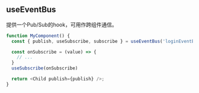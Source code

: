 ## useEventBus

提供一个Pub/Sub的hook，可用作跨组件通信。

```javascript
function MyComponent() {
  const { publish, useSubscribe, subscribe } = useEventBus('loginEventBus');

  const onSubscribe = (value) => {
    // ...
  }
  useSubscribe(onSubscribe)

  return <Child publish={publish} />;
}
```
